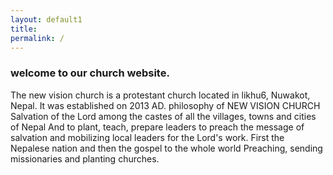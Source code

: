 ```yaml
---
layout: default1
title:
permalink: /
---
```



### welcome to our church website. 

The new vision church is a protestant church located in likhu6, Nuwakot, Nepal. 
It was established on 2013 AD.
philosophy of NEW VISION CHURCH
Salvation of the Lord among the castes of all the villages, towns and cities of Nepal
And to plant, teach, prepare leaders to preach the message of salvation
and mobilizing local leaders for the Lord's work.
First the Nepalese nation and then the gospel to the whole world
Preaching, sending missionaries and planting churches.
